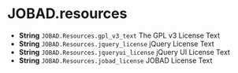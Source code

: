 # JOBAD.resources

* **String** `JOBAD.Resources.gpl_v3_text` The GPL v3 License Text
* **String** `JOBAD.Resources.jquery_license` jQuery License Text
* **String** `JOBAD.Resources.jqueryui_license` jQuery UI License Text
* **String** `JOBAD.Resources.jobad_license` JOBAD License Text